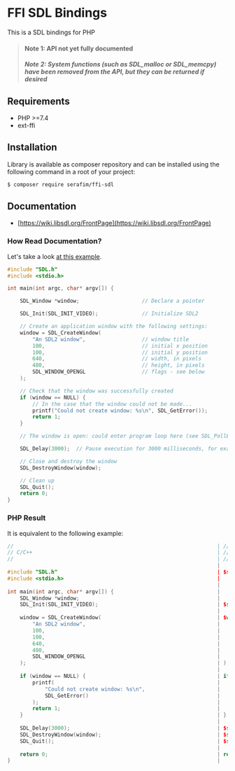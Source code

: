 # FFI SDL Bindings

This is a SDL bindings for PHP

> #### Note 1: API not yet fully documented
> ##### Note 2: System functions (such as SDL_malloc or SDL_memcpy) have been removed from the API, but they can be returned if desired

## Requirements

- PHP >=7.4
- ext-ffi

## Installation

Library is available as composer repository and can be 
installed using the following command in a root of your project:

```bash
$ composer require serafim/ffi-sdl
```

## Documentation

- [https://wiki.libsdl.org/FrontPage](https://wiki.libsdl.org/FrontPage)

### How Read Documentation?

Let's take a look [at this example](https://wiki.libsdl.org/SDL_CreateWindow).

```cpp
#include "SDL.h"
#include <stdio.h>

int main(int argc, char* argv[]) {

    SDL_Window *window;                    // Declare a pointer

    SDL_Init(SDL_INIT_VIDEO);              // Initialize SDL2

    // Create an application window with the following settings:
    window = SDL_CreateWindow(
        "An SDL2 window",                  // window title
        100,                               // initial x position
        100,                               // initial y position
        640,                               // width, in pixels
        480,                               // height, in pixels
        SDL_WINDOW_OPENGL                  // flags - see below
    );

    // Check that the window was successfully created
    if (window == NULL) {
        // In the case that the window could not be made...
        printf("Could not create window: %s\n", SDL_GetError());
        return 1;
    }

    // The window is open: could enter program loop here (see SDL_PollEvent())

    SDL_Delay(3000);  // Pause execution for 3000 milliseconds, for example

    // Close and destroy the window
    SDL_DestroyWindow(window);

    // Clean up
    SDL_Quit();
    return 0;
}
```

### PHP Result

It is equivalent to the following example:

```cpp
//                                                                 | //
// C/C++                                                           | // PHP
//                                                                 | //
                                                                   | 
#include "SDL.h"                                                   | $sdl = new \Serafim\SDL\SDL();
#include <stdio.h>                                                 | 
                                                                   | 
int main(int argc, char* argv[]) {                                 | 
    SDL_Window *window;                                            | 
    SDL_Init(SDL_INIT_VIDEO);                                      | $sdl->SDL_Init(SDL::SDL_INIT_VIDEO);
                                                                   | 
    window = SDL_CreateWindow(                                     | $window = $sdl->SDL_CreateWindow( 
        "An SDL2 window",                                          |     'An SDL2 window',
        100,                                                       |     100,
        100,                                                       |     100, 
        640,                                                       |     640,
        480,                                                       |     480,
        SDL_WINDOW_OPENGL                                          |     SDL::SDL_WINDOW_OPENGL
    );                                                             | );
                                                                   | 
    if (window == NULL) {                                          | if ($window == null) {
        printf(                                                    |     printf(
            "Could not create window: %s\n",                       |         "Could not create window: %s\n",
            SDL_GetError()                                         |         $sdl->SDL_GetError()
        );                                                         |     );
        return 1;                                                  |     return 1;
    }                                                              | }
                                                                   | 
    SDL_Delay(3000);                                               | $sdl->SDL_Delay(3000);
    SDL_DestroyWindow(window);                                     | $sdl->SDL_DestroyWindow($window);
    SDL_Quit();                                                    | $sdl->SDL_Quit();
                                                                   | 
    return 0;                                                      | return 0;
}                                                                  | 
```
